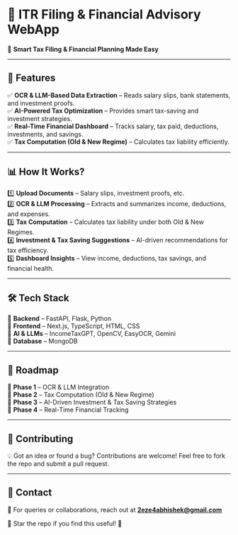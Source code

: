 # 📌 ITR Filing & Financial Advisory WebApp  

🚀 **Smart Tax Filing & Financial Planning Made Easy**  

---

## 🔹 Features  

✅ **OCR & LLM-Based Data Extraction** – Reads salary slips, bank statements, and investment proofs.  
✅ **AI-Powered Tax Optimization** – Provides smart tax-saving and investment strategies.  
✅ **Real-Time Financial Dashboard** – Tracks salary, tax paid, deductions, investments, and savings.  
✅ **Tax Computation (Old & New Regime)** – Calculates tax liability efficiently.  

---

## 📊 How It Works?  

1️⃣ **Upload Documents** – Salary slips, investment proofs, etc.  
2️⃣ **OCR & LLM Processing** – Extracts and summarizes income, deductions, and expenses.  
3️⃣ **Tax Computation** – Calculates tax liability under both Old & New Regimes.  
4️⃣ **Investment & Tax Saving Suggestions** – AI-driven recommendations for tax efficiency.  
5️⃣ **Dashboard Insights** – View income, deductions, tax savings, and financial health.  

---

## 🛠 Tech Stack  

🔹 **Backend** – FastAPI, Flask, Python  
🔹 **Frontend** – Next.js, TypeScript, HTML, CSS  
🔹 **AI & LLMs** – IncomeTaxGPT, OpenCV, EasyOCR, Gemini  
🔹 **Database** – MongoDB  


---

## 📝 Roadmap  

🚀 **Phase 1** – OCR & LLM Integration  
🚀 **Phase 2** – Tax Computation (Old & New Regime)  
🚀 **Phase 3** – AI-Driven Investment & Tax Saving Strategies  
🚀 **Phase 4** – Real-Time Financial Tracking  

---

## 🤝 Contributing  

💡 Got an idea or found a bug? Contributions are welcome! Feel free to fork the repo and submit a pull request.  

---

## 📩 Contact  

📧 For queries or collaborations, reach out at **2eze4abhishek@gmail.com**  

💙 Star the repo if you find this useful! 🚀
